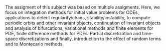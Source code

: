 The assigment of this subject was based on multiple assigments. Here, we focus on integration methods for initial value problems for ODEs, applications to detect regularity/chaos, stability/instability, to compute periodic orbits and other invariant objects, 
continuation of invariant objects and analysis of bifurcations, variational methods and finite elements for PDE, finite difference methods
for PDEs: Partial discretization and time-space discretizations and finally, introduction to the effect of random terms and to Montecarlo methods.


 

